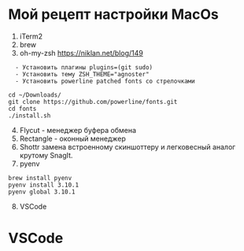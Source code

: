 # Мой рецепт настройки MacOs
1. iTerm2
2. brew
3. oh-my-zsh https://niklan.net/blog/149
```
  - Установить плагины plugins=(git sudo)
  - Установить тему ZSH_THEME="agnoster"
  - Установить powerline patched fonts со стрелочками

cd ~/Downloads/
git clone https://github.com/powerline/fonts.git
cd fonts
./install.sh
```
4. Flycut - менеджер буфера обмена
5. Rectangle - оконный менеджер
6. Shottr замена встроенному скиншоттеру и легковесный аналог крутому SnagIt.
7. pyenv
```
brew install pyenv
pyenv install 3.10.1
pyenv global 3.10.1
```
8. VSCode


# VSCode
